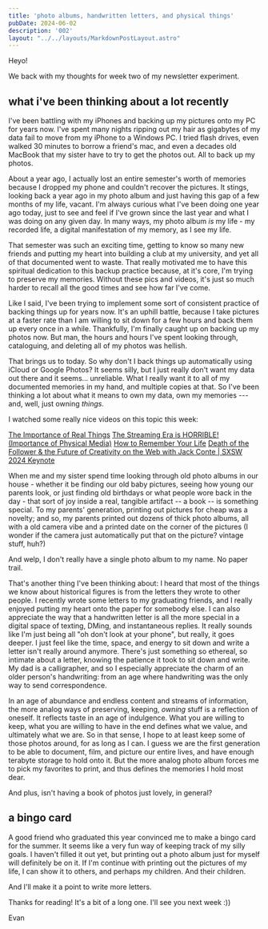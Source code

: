 ```yaml
---
title: 'photo albums, handwritten letters, and physical things'
pubDate: 2024-06-02
description: '002'
layout: "../../layouts/MarkdownPostLayout.astro"
---
```

Heyo!

We back with my thoughts for week two of my newsletter experiment. 

## what i've been thinking about a lot recently

I've been battling with my iPhones and backing up my pictures onto my PC for years now. I've spent many nights ripping out my hair as gigabytes of my data fail to move from my iPhone to a Windows PC. I tried flash drives, even walked 30 minutes to borrow a friend's mac, and even a decades old MacBook that my sister have to try to get the photos out. All to back up my photos.

About a year ago, I actually lost an entire semester's worth of memories because I dropped my phone and couldn't recover the pictures. It stings, looking back a year ago in my photo album and just having this gap of a few months of my life, vacant. I'm always curious what I've been doing one year ago today, just to see and feel if I've grown since the last year and what I was doing on any given day. In many ways, my photo album *is* my life - my recorded life, a digital manifestation of my memory, as I see my life.

That semester was such an exciting time, getting to know so many new friends and putting my heart into building a club at my university, and yet all of that documented went to waste. That really motivated me to have this spiritual dedication to this backup practice because, at it's core, I'm trying to preserve my memories. Without these pics and videos, it's just so much harder to recall all the good times and see how far I've come.

Like I said, I've been trying to implement some sort of consistent practice of backing things up for years now. It's an uphill battle, because I take pictures at a faster rate than I am willing to sit down for a few hours and back them up every once in a while. Thankfully, I'm finally caught up on backing up my photos now. But man, the hours and hours I've spent looking through, cataloguing, and deleting all of my photos was hellish.

That brings us to today. So why don't I back things up automatically using iCloud or Google Photos? It seems silly, but I just really don't want my data out there and it seems... unreliable. What I really want it to all of my documented memories in my hand, and multiple copies at that. So I've been thinking a lot about what it means to own my data, own my memories --- and, well, just owning *things.*

I watched some really nice videos on this topic this week:

[The Importance of Real Things](https://www.youtube.com/watch?v=J0DzXAx9qjI)
[The Streaming Era is HORRIBLE! (Importance of Physical Media)](https://www.youtube.com/watch?v=Pu8GUJYVM98)
[How to Remember Your Life](https://www.youtube.com/watch?v=GLy4VKeYxD4)
[Death of the Follower & the Future of Creativity on the Web with Jack Conte | SXSW 2024 Keynote](https://www.youtube.com/watch?v=5zUndMfMInc)

When me and my sister spend time looking through old photo albums in our house - whether it be finding our old baby pictures, seeing how young our parents look, or just finding old birthdays or what people wore back in the day - that sort of joy inside a real, tangible artifact -- a book -- is something special. To my parents' generation, printing out pictures for cheap was a novelty; and so, my parents printed out dozens of thick photo albums, all with a old camera vibe and a printed date on the corner of the pictures (I wonder if the camera just automatically put that on the picture? vintage stuff, huh?)

And welp, I don't really have a single photo album to my name. No paper trail. 

That's another thing I've been thinking about: I heard that most of the things we know about historical figures is from the letters they wrote to other people. I recently wrote some letters to my graduating friends, and I really enjoyed putting my heart onto the paper for somebody else. I can also appreciate the way that a handwritten letter is all the more special in a digital space of texting, DMing, and instantaneous replies. It really sounds like I'm just being all "oh don't look at your phone", but really, it goes deeper. I just feel like the time, space, and energy to sit down and write a letter isn't really around anymore. There's just something so ethereal, so intimate about a letter, knowing the patience it took to sit down and write. My dad is a calligrapher, and so I especially appreciate the charm of an older person's handwriting: from an age where handwriting was the only way to send correspondence.

In an age of abundance and endless content and streams of information, the more analog ways of preserving, keeping, *owning* stuff is a reflection of oneself. It reflects taste in an age of indulgence. What you are willing to keep, what you are willing to have in the end defines what we value, and ultimately what we are. So in that sense, I hope to at least keep some of those photos around, for as long as I can. I guess we are the first generation to be able to document, film, and picture our entire lives, and have enough terabyte storage to hold onto it. But the more analog photo album forces me to pick my favorites to print, and thus defines the memories I hold most dear.

And plus, isn't having a book of photos just lovely, in general?

## a bingo card

A good friend who graduated this year convinced me to make a bingo card for the summer. It seems like a very fun way of keeping track of my silly goals. I haven't filled it out yet, but printing out a photo album just for myself will definitely be on it. If I'm continue with printing out the pictures of my life, I can show it to others, and perhaps my children. And their children. 

And I'll make it a point to write more letters.

Thanks for reading! It's a bit of a long one. I'll see you next week :))

Evan


